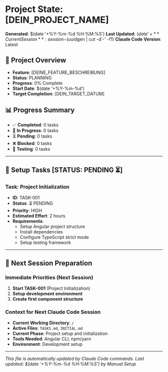 # Project State: [DEIN_PROJECT_NAME]
**Generated**: $(date '+%Y-%m-%d %H:%M:%S')
**Last Updated**: $(date '+%Y-%m-%d %H:%M:%S')
**Current Session**: session-$(uuidgen | cut -d'-' -f1)
**Claude Code Version**: Latest

## 🎯 **Project Overview**
- **Feature**: [DEINE_FEATURE_BESCHREIBUNG]
- **Status**: PLANNING
- **Progress**: 0% Complete
- **Start Date**: $(date '+%Y-%m-%d')
- **Target Completion**: [DEIN_TARGET_DATUM]

## 📊 **Progress Summary**
- ✅ **Completed**: 0 tasks
- 🔄 **In Progress**: 0 tasks
- ⏳ **Pending**: 0 tasks
- ❌ **Blocked**: 0 tasks
- 🧪 **Testing**: 0 tasks

---

## 🔧 **Setup Tasks** [STATUS: PENDING ⏳]

### Task: Project Initialization
- **ID**: TASK-001
- **Status**: ⏳ PENDING
- **Priority**: HIGH
- **Estimated Effort**: 2 hours
- **Requirements**:
  - Setup Angular project structure
  - Install dependencies
  - Configure TypeScript strict mode
  - Setup testing framework

---

## 🔄 **Next Session Preparation**

### Immediate Priorities (Next Session)
1. **Start TASK-001** (Project Initialization)
2. **Setup development environment**
3. **Create first component structure**

### Context for Next Claude Code Session
- **Current Working Directory**: `/`
- **Active Files**: `TASKS.md`, `INITIAL.md`
- **Current Phase**: Project setup and initialization
- **Tools Needed**: Angular CLI, npm/yarn
- **Environment**: Development setup

---

*This file is automatically updated by Claude Code commands.*
*Last updated: $(date '+%Y-%m-%d %H:%M:%S') by Manual Setup*
